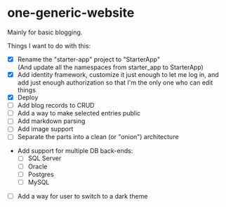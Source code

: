 # one-generic-website

Mainly for basic blogging.

Things I want to do with this:

  - [x] Rename the "starter-app" project to "StarterApp"  
        (And update all the namespaces from starter_app to StarterApp)
  - [x] Add identity framework, customize it just enough to let me log in, and 
        add just enough authorization so that I'm the only one who can edit
        things
  - [x] Deploy
  - [ ] Add blog records to CRUD
  - [ ] Add a way to make selected entries public
  - [ ] Add markdown parsing
  - [ ] Add image support
  - [ ] Separate the parts into a clean (or "onion") architecture
  - Add support for multiple DB back-ends:
      - [ ] SQL Server
      - [ ] Oracle
      - [ ] Postgres
      - [ ] MySQL
  - [ ] Add a way for user to switch to a dark theme
  